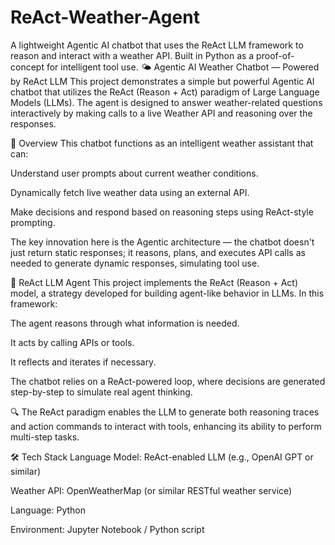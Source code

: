 # ReAct-Weather-Agent
A lightweight Agentic AI chatbot that uses the ReAct LLM framework to reason and interact with a weather API. Built in Python as a proof-of-concept for intelligent tool use.
🌤️ Agentic AI Weather Chatbot — Powered by ReAct LLM
This project demonstrates a simple but powerful Agentic AI chatbot that utilizes the ReAct (Reason + Act) paradigm of Large Language Models (LLMs). The agent is designed to answer weather-related questions interactively by making calls to a live Weather API and reasoning over the responses.

🚀 Overview
This chatbot functions as an intelligent weather assistant that can:

Understand user prompts about current weather conditions.

Dynamically fetch live weather data using an external API.

Make decisions and respond based on reasoning steps using ReAct-style prompting.

The key innovation here is the Agentic architecture — the chatbot doesn't just return static responses; it reasons, plans, and executes API calls as needed to generate dynamic responses, simulating tool use.

🧠 ReAct LLM Agent
This project implements the ReAct (Reason + Act) model, a strategy developed for building agent-like behavior in LLMs. In this framework:

The agent reasons through what information is needed.

It acts by calling APIs or tools.

It reflects and iterates if necessary.

The chatbot relies on a ReAct-powered loop, where decisions are generated step-by-step to simulate real agent thinking.

🔍 The ReAct paradigm enables the LLM to generate both reasoning traces and action commands to interact with tools, enhancing its ability to perform multi-step tasks.

🛠️ Tech Stack
Language Model: ReAct-enabled LLM (e.g., OpenAI GPT or similar)

Weather API: OpenWeatherMap (or similar RESTful weather service)

Language: Python

Environment: Jupyter Notebook / Python script

